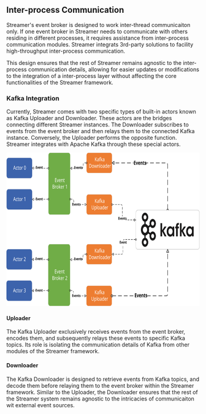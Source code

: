  ## Inter-process Communication

Streamer's event broker is designed to work inter-thread communicaiton only. If one event broker in Streamer needs to communicate with others residing in different processes, it requires assistance from inter-process communication modules. Streamer integrats 3rd-party solutions to facility high-throughput inter-process communication. 

This design ensures that the rest of Streamer remains agnostic to the inter-process communication details, allowing for easier updates or modifications to the integration of a inter-process layer without affecting the core functionalities of the Streamer framework.

### Kafka Integration

Currently, Streamer comes with two specific types of built-in actors known as Kafka Uploader and Downloader. These actors are the bridges connecting different Streamer instances. The Downloader subscribes to events from the event broker and then relays them to the connected Kafka instance. Conversely, the Uploader performs the opposite function. Streamer integrates with Apache Kafka through these special actors.

<p align="center">
  <img src="./img/withkafka.svg", height = 400>
</p>
 
####  Uploader 

The Kafka Uploader exclusively receives events from the event broker, encodes them, and subsequently relays these events to specific Kafka topics. Its role is isolating the communication details of Kafka from other modules of the Streamer framework. 

####  Downloader

The Kafka Downloader is designed to retrieve events from Kafka topics, and decode them before relaying them to the event broker within the Streamer framework.
Similar to the Uploader, the Downloader ensures that the rest of the Streamer system remains agnostic to the intricacies of communicaiton wit external event sources. 
